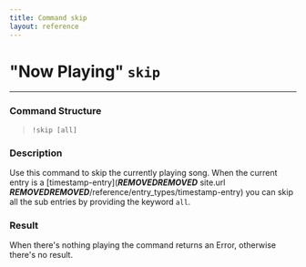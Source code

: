 ```yaml
---
title: Command skip
layout: reference
---
```

# "Now Playing" `skip`
---
### Command Structure
> `!skip [all]`

### Description
Use this command to skip the currently playing song.
When the current entry is a [timestamp-entry](***REMOVED******REMOVED*** site.url ***REMOVED******REMOVED***/reference/entry_types/timestamp-entry) you can skip all the sub entries by providing the keyword `all`.

### Result
When there's nothing playing the command returns an Error, otherwise there's no result.
